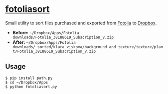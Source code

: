 [fotoliasort][]
===============

Small utility to sort files purchased and exported from [Fotolia][] to
[Dropbox][].

- **Before:** `~/Dropbox/Apps/Fotolia downloads/Fotolia_38188619_Subscription_V.zip`
- **After:** `~/Dropbox/Apps/Fotolia downloads/_sorted/klara_viskova/background_and_texture/texture/plant/Fotolia_38188619_Subscription_V.zip`

## Usage

    $ pip install path.py
    $ cd ~/Dropbox/Apps
    $ python fotoliasort.py

  [fotoliasort]: https://github.com/michaelcontento/fotoliasort
  [Fotolia]: https://fotolia.com/
  [Dropbox]: https://www.dropbox.com/
